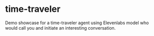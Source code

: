 # time-traveler
Demo showcase for a time-traveler agent using Elevenlabs model who would call you and initiate an interesting conversation.
